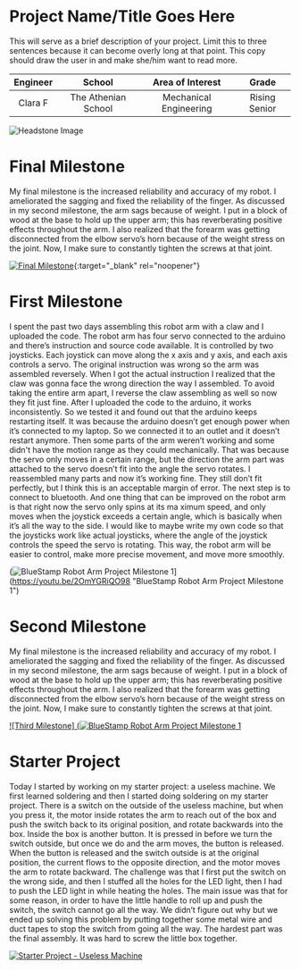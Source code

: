 ﻿# Project Name/Title Goes Here
This will serve as a brief description of your project. Limit this to three sentences because it can become overly long at that point. This copy should draw the user in and make she/him want to read more.

| **Engineer** | **School** | **Area of Interest** | **Grade** |
|:--:|:--:|:--:|:--:|
| Clara F | The Athenian School | Mechanical Engineering | Rising Senior

![Headstone Image](https://lh3.googleusercontent.com/pw/AM-JKLXsK3lNGGu61SQXigdJyIAEo9SjGkfPI22a49oZETByClf-c2qKyyXh5xXfWqGBXRmi4MA_x8g7ikZG8GlxJhH7K0M3Jx50SIMyORBxDius3G_AhSm-57lfM9T5V6V3nLcrN6QhtYGI9XU3lU4Ailrg=s1578-no?authuser=0)
  
  
# Final Milestone
My final milestone is the increased reliability and accuracy of my robot. I ameliorated the sagging and fixed the reliability of the finger. As discussed in my second milestone, the arm sags because of weight. I put in a block of wood at the base to hold up the upper arm; this has reverberating positive effects throughout the arm. I also realized that the forearm was getting disconnected from the elbow servo’s horn because of the weight stress on the joint. Now, I make sure to constantly tighten the screws at that joint. 

[![Final Milestone](https://res.cloudinary.com/marcomontalbano/image/upload/v1612573869/video_to_markdown/images/youtube--F7M7imOVGug-c05b58ac6eb4c4700831b2b3070cd403.jpg )](https://www.youtube.com/watch?v=F7M7imOVGug&feature=emb_logo "Final Milestone"){:target="_blank" rel="noopener"}

# First Milestone
  
I spent the past two days assembling this robot arm with a claw and I uploaded the code. The robot arm has four servo connected to the arduino and there’s instruction and source code available. It is controlled by two joysticks. Each joystick can move along the x axis and y axis, and each axis controls a servo. 
The original instruction was wrong so the arm was assembled reversely. When I got the actual instruction I realized that the claw was gonna face the wrong direction the way I assembled. To avoid taking the entire arm apart, I reverse the claw assembling as well so now they fit just fine. 
After I uploaded the code to the arduino, it works inconsistently. So we tested it and found out that the arduino keeps restarting itself. It was because the arduino doesn’t get enough power when it’s connected to my laptop. So we connected it to an outlet and it doesn’t restart anymore. 
Then some parts of the arm weren’t working and some didn't have the motion range as they could mechanically. That was because the servo only moves in a certain range, but the direction the arm part was attached to the servo doesn’t fit into the angle the servo rotates. I reassembled many parts and now it’s working fine. They still don’t fit perfectly, but I think this is an acceptable margin of error. 
The next step is to connect to bluetooth. And one thing that can be improved on the robot arm is that right now the servo only spins at its ma
ximum speed, and only moves when the joystick exceeds a certain angle, which is basically when it’s all the way to the side. I would like to maybe write my own code so that the joysticks work like actual joysticks, where the angle of the joystick controls the speed the servo is rotating. This way, the robot arm will be easier to control, make more precise movement, and move more smoothly. 

(![BlueStamp Robot Arm Project Milestone 1](https://i.ytimg.com/vi/2OmYGRiQO98/maxresdefault.jpg)](https://youtu.be/2OmYGRiQO98 "BlueStamp Robot Arm Project Milestone 1")

# Second Milestone
My final milestone is the increased reliability and accuracy of my robot. I ameliorated the sagging and fixed the reliability of the finger. As discussed in my second milestone, the arm sags because of weight. I put in a block of wood at the base to hold up the upper arm; this has reverberating positive effects throughout the arm. I also realized that the forearm was getting disconnected from the elbow servo’s horn because of the weight stress on the joint. Now, I make sure to constantly tighten the screws at that joint.

[![Third Milestone] (![BlueStamp Robot Arm Project Milestone 1](https://i.ytimg.com/vi/2OmYGRiQO98/maxresdefault.jpg)](https://youtu.be/2OmYGRiQO98 "BlueStamp Robot Arm Project Milestone 1")


# Starter Project

Today I started by working on my starter project: a useless machine. We first learned soldering and then I started doing soldering on my starter project. There is a switch on the outside of the useless machine, but when you press it, the motor inside rotates the arm to reach out of the box and push the switch back to its original position, and rotate backwards into the box. Inside the box is another button. It is pressed in before we turn the switch outside, but once we do and the arm moves, the button is released. When the button is released and the switch outside is at the original position, the current flows to the opposite direction, and the motor moves the arm to rotate backward. 
The challenge was that I first put the switch on the wrong side, and then I stuffed all the holes for the LED light, then I had to push the LED light in while heating the holes. The main issue was that for some reason, in order to have the little handle to roll up and push the switch, the switch cannot go all the way. We didn’t figure out why but we ended up solving this problem by putting together some metal wire and duct tapes to stop the switch from going all the way. The hardest part was the final assembly. It was hard to screw the little box together. 

[![Starter Project - Useless Machine](https://res.cloudinary.com/marcomontalbano/image/upload/v1656087559/video_to_markdown/images/youtube--6KiQ8fqsXjA-c05b58ac6eb4c4700831b2b3070cd403.jpg)](https://www.youtube.com/watch?v=6KiQ8fqsXjA "Starter Project - Useless Machine")
